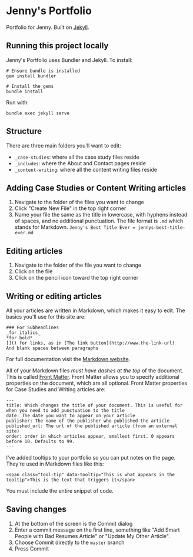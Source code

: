 # Jenny's Portfolio
Portfolio for Jenny. Built on [Jekyll](https://jekyllrb.com).

## Running this project locally
Jenny's Portfolio uses Bundler and Jekyll. To install:
```
# Ensure bundle is installed
gem install bundler

# Install the gems
bundle install
```

Run with:
```
bundle exec jekyll serve
```

## Structure
There are three main folders you'll want to edit:
- `_case-studies`: where all the case study files reside
- `_includes`: where the About and Contact pages reside
- `_content-writing`: where all the content writing files reside

## Adding Case Studies or Content Writing articles
1. Navigate to the folder of the files you want to change
1. Click "Create New File" in the top right corner
1. Name your file the same as the title in lowercase, with hyphens instead of spaces, and no additional punctuation. The file format is `.md` which stands for Markdown. `Jenny's Best Title Ever = jennys-best-title-ever.md`

## Editing articles
1. Navigate to the folder of the file you want to change
1. Click on the file
1. Click on the pencil icon toward the top right corner

## Writing or editing articles
All your articles are written in Markdown, which makes it easy to edit. The basics you'll use for this site are:
```
### For Subheadlines
_for italics_
*for bold*
[]() for links, as in [The link button](http://www.the-link-url)
And blank spaces between paragraphs
```
For full documentation visit the [Markdown website](https://daringfireball.net/projects/markdown/basics).

All of your Markdown files *must have dashes at the top* of the document. This is called [Front Matter](https://jekyllrb.com/docs/frontmatter/). Front Matter allows you to specify additional properties on the document, which are all optional. Front Matter properties for Case Studies and Writing articles are:
```
---
title: Which changes the title of your document. This is useful for when you need to add punctuation to the title
date: The date you want to appear on your article
publisher: The name of the publisher who published the article
published_url: The url of the published article (from an external site)
order: order in which articles appear, smallest first. 0 appears before 10. Defaults to 99.
---
```

I've added tooltips to your portfolio so you can put notes on the page. They're used in Markdown files like this:
```
<span class="tool-tip" data-tooltip="This is what appears in the tooltip">This is the text that triggers it</span>
```

You must include the entire snippet of code.

## Saving changes
1. At the bottom of the screen is the Commit dialog
1. Enter a commit message on the first line, something like "Add Smart People with Bad Resumes Article" or "Update My Other Article".
1. Choose Commit directly to the `master` branch
1. Press Commit
